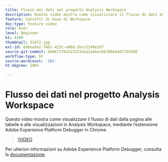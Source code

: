 ```yaml
---
title: Flusso dei dati nel progetto Analysis Workspace
description: Questo video mostra come visualizzare il flusso di dati dalla pagina alle tabelle e alle visualizzazioni in Analysis Workspace, mediante l’estensione Adobe Experience Platform Debugger in Chrome.
feature: Concetti di base di Workspace
doc-type: feature video
role: User
level: Beginner
kt: 4109
thumbnail: 31072.jpg
exl-id: eb6eada2-74b1-423c-a80d-2bcc2148e167
source-git-commit: bbd67178a523233a2a1aebac6b206ba4d7724388
workflow-type: ht
source-wordcount: '101'
ht-degree: 100%

---
```


# Flusso dei dati nel progetto Analysis Workspace

Questo video mostra come visualizzare il flusso di dati dalla pagina alle tabelle e alle visualizzazioni in Analysis Workspace, mediante l’estensione Adobe Experience Platform Debugger in Chrome.

>[!VIDEO](https://video.tv.adobe.com/v/31072/?quality=12)

Per ulteriori informazioni su Adobe Experience Platform Debugger, consulta la [documentazione](https://experienceleague.adobe.com/docs/debugger/using-v2/experience-cloud-debugger.html?lang=it).
